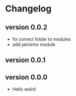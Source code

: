 # Changelog

## version 0.0.2
 - fix correct folder to modules
 - add jaiminho module

## version 0.0.1


## version 0.0.0
 - Hello wolrd